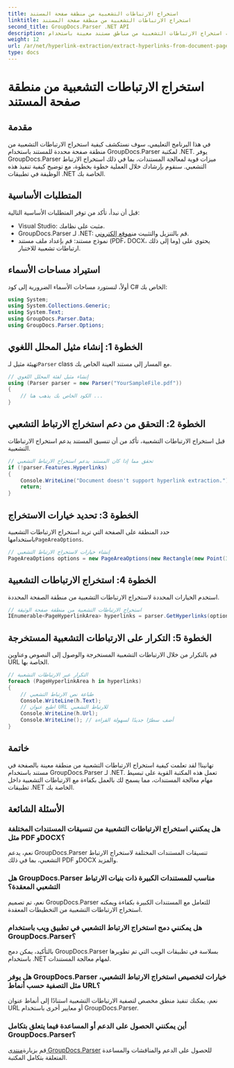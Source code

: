 ```yaml
---
title: استخراج الارتباطات التشعبية من منطقة صفحة المستند
linktitle: استخراج الارتباطات التشعبية من منطقة صفحة المستند
second_title: GroupDocs.Parser .NET API
description: تعرف على كيفية استخراج الارتباطات التشعبية من مناطق مستند معينة باستخدام GroupDocs.Parser لـ .NET. تعزيز قدرات معالجة المستندات الخاصة بك.
weight: 12
url: /ar/net/hyperlink-extraction/extract-hyperlinks-from-document-page-area/
type: docs
---
```

# استخراج الارتباطات التشعبية من منطقة صفحة المستند

## مقدمة
في هذا البرنامج التعليمي، سوف نستكشف كيفية استخراج الارتباطات التشعبية من منطقة صفحة محددة للمستند باستخدام GroupDocs.Parser لمكتبة .NET. يوفر GroupDocs.Parser ميزات قوية لمعالجة المستندات، بما في ذلك استخراج الارتباط التشعبي. سنقوم بإرشادك خلال العملية خطوة بخطوة، مع توضيح كيفية تنفيذ هذه الوظيفة في تطبيقات .NET الخاصة بك.
## المتطلبات الأساسية
قبل أن نبدأ، تأكد من توفر المتطلبات الأساسية التالية:
- Visual Studio: مثبت على نظامك.
- GroupDocs.Parser لـ .NET: قم بالتنزيل والتثبيت من[موقع إلكتروني](https://releases.groupdocs.com/parser/net/).
- نموذج مستند: قم بإعداد ملف مستند (PDF، DOCX، وما إلى ذلك) يحتوي على ارتباطات تشعبية للاختبار.

## استيراد مساحات الأسماء
أولاً، لنستورد مساحات الأسماء الضرورية إلى كود C# الخاص بك:
```csharp
using System;
using System.Collections.Generic;
using System.Text;
using GroupDocs.Parser.Data;
using GroupDocs.Parser.Options;
```
## الخطوة 1: إنشاء مثيل المحلل اللغوي
 تهيئة مثيل لـ`Parser` class مع المسار إلى مستند العينة الخاص بك.
```csharp
// إنشاء مثيل لفئة المحلل اللغوي
using (Parser parser = new Parser("YourSampleFile.pdf"))
{
    // الكود الخاص بك يذهب هنا ...
}
```
## الخطوة 2: التحقق من دعم استخراج الارتباط التشعبي
قبل استخراج الارتباطات التشعبية، تأكد من أن تنسيق المستند يدعم استخراج الارتباطات التشعبية.
```csharp
// تحقق مما إذا كان المستند يدعم استخراج الارتباط التشعبي
if (!parser.Features.Hyperlinks)
{
    Console.WriteLine("Document doesn't support hyperlink extraction.");
    return;
}
```
## الخطوة 3: تحديد خيارات الاستخراج
 حدد المنطقة على الصفحة التي تريد استخراج الارتباطات التشعبية باستخدامها`PageAreaOptions`.
```csharp
// إنشاء خيارات لاستخراج الارتباط التشعبي
PageAreaOptions options = new PageAreaOptions(new Rectangle(new Point(380, 90), new Size(150, 50)));
```
## الخطوة 4: استخراج الارتباطات التشعبية
استخدم الخيارات المحددة لاستخراج الارتباطات التشعبية من منطقة الصفحة المحددة.
```csharp
// استخراج الارتباطات التشعبية من منطقة صفحة الوثيقة
IEnumerable<PageHyperlinkArea> hyperlinks = parser.GetHyperlinks(options);
```
## الخطوة 5: التكرار على الارتباطات التشعبية المستخرجة
قم بالتكرار من خلال الارتباطات التشعبية المستخرجة والوصول إلى النصوص وعناوين URL الخاصة بها.
```csharp
// التكرار عبر الارتباطات التشعبية
foreach (PageHyperlinkArea h in hyperlinks)
{
    // طباعة نص الارتباط التشعبي
    Console.WriteLine(h.Text);
    // اطبع عنوان URL للارتباط التشعبي
    Console.WriteLine(h.Url);
    Console.WriteLine(); // أضف سطرًا جديدًا لسهولة القراءة
}
```

## خاتمة
تهانينا! لقد تعلمت كيفية استخراج الارتباطات التشعبية من منطقة معينة بالصفحة في مستند باستخدام GroupDocs.Parser لـ .NET. تعمل هذه المكتبة القوية على تبسيط مهام معالجة المستندات، مما يسمح لك بالعمل بكفاءة مع الارتباطات التشعبية داخل تطبيقات .NET الخاصة بك.

## الأسئلة الشائعة
### هل يمكنني استخراج الارتباطات التشعبية من تنسيقات المستندات المختلفة مثل PDF وDOCX؟
نعم، يدعم GroupDocs.Parser تنسيقات المستندات المختلفة لاستخراج الارتباط التشعبي، بما في ذلك PDF وDOCX والمزيد.
### هل GroupDocs.Parser مناسب للمستندات الكبيرة ذات بنيات الارتباط التشعبي المعقدة؟
نعم، تم تصميم GroupDocs.Parser للتعامل مع المستندات الكبيرة بكفاءة ويمكنه استخراج الارتباطات التشعبية من التخطيطات المعقدة.
### هل يمكنني دمج استخراج الارتباط التشعبي في تطبيق ويب باستخدام GroupDocs.Parser؟
بالتأكيد، يمكن دمج GroupDocs.Parser بسلاسة في تطبيقات الويب التي تم تطويرها باستخدام .NET لمهام معالجة المستندات.
### هل يوفر GroupDocs.Parser خيارات لتخصيص استخراج الارتباط التشعبي، مثل التصفية حسب أنماط URL؟
نعم، يمكنك تنفيذ منطق مخصص لتصفية الارتباطات التشعبية استنادًا إلى أنماط عنوان URL أو معايير أخرى باستخدام GroupDocs.Parser.
### أين يمكنني الحصول على الدعم أو المساعدة فيما يتعلق بتكامل GroupDocs.Parser؟
 قم بزيارة[منتدى GroupDocs.Parser](https://forum.groupdocs.com/c/parser/17) للحصول على الدعم والمناقشات والمساعدة المتعلقة بتكامل المكتبة.